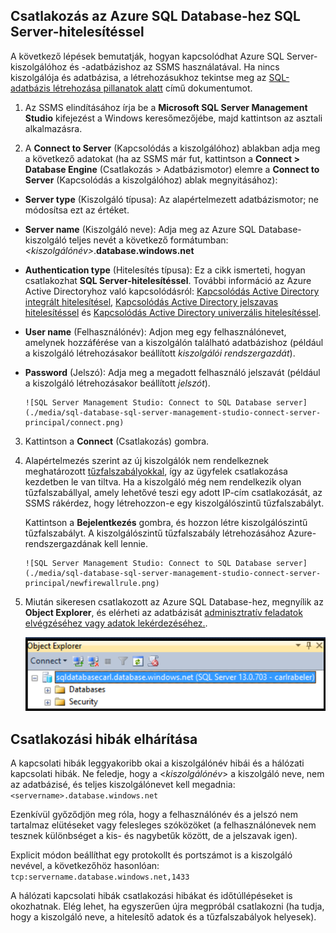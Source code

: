 

## Csatlakozás az Azure SQL Database-hez SQL Server-hitelesítéssel

A következő lépések bemutatják, hogyan kapcsolódhat Azure SQL Server-kiszolgálóhoz és -adatbázishoz az SSMS használatával. Ha nincs kiszolgálója és adatbázisa, a létrehozásukhoz tekintse meg az [SQL-adatbázis létrehozása pillanatok alatt](../articles/sql-database/sql-database-get-started.md) című dokumentumot.


1. Az SSMS elindításához írja be a **Microsoft SQL Server Management Studio** kifejezést a Windows keresőmezőjébe, majd kattintson az asztali alkalmazásra.

2. A **Connect to Server** (Kapcsolódás a kiszolgálóhoz) ablakban adja meg a következő adatokat (ha az SSMS már fut, kattintson a **Connect > Database Engine** (Csatlakozás > Adatbázismotor) elemre a **Connect to Server** (Kapcsolódás a kiszolgálóhoz) ablak megnyitásához):

 - **Server type** (Kiszolgáló típusa): Az alapértelmezett adatbázismotor; ne módosítsa ezt az értéket.
 - **Server name** (Kiszolgáló neve): Adja meg az Azure SQL Database-kiszolgáló teljes nevét a következő formátumban: *&lt;kiszolgálónév>*.**database.windows.net**
 - **Authentication type** (Hitelesítés típusa): Ez a cikk ismerteti, hogyan csatlakozhat **SQL Server-hitelesítéssel**. További információ az Azure Active Directoryhoz való kapcsolódásról: [Kapcsolódás Active Directory integrált hitelesítésel](../articles/sql-database/sql-database-aad-authentication.md#connect-using-active-directory-integrated-authentication), [Kapcsolódás Active Directory jelszavas hitelesítéssel](../articles/sql-database/sql-database-aad-authentication.md#connect-using-active-directory-password-authentication) és [Kapcsolódás Active Directory univerzális hitelesítéssel](../articles/sql-database/sql-database-ssms-mfa-authentication.md).
 - **User name** (Felhasználónév): Adjon meg egy felhasználónevet, amelynek hozzáférése van a kiszolgálón található adatbázishoz (például a kiszolgáló létrehozásakor beállított *kiszolgálói rendszergazdát*). 
 - **Password** (Jelszó): Adja meg a megadott felhasználó jelszavát (például a kiszolgáló létrehozásakor beállított *jelszót*).
   
       ![SQL Server Management Studio: Connect to SQL Database server](./media/sql-database-sql-server-management-studio-connect-server-principal/connect.png)

3. Kattintson a **Connect** (Csatlakozás) gombra.
 
4. Alapértelmezés szerint az új kiszolgálók nem rendelkeznek meghatározott [tűzfalszabályokkal](../articles/sql-database/sql-database-firewall-configure.md), így az ügyfelek csatlakozása kezdetben le van tiltva. Ha a kiszolgáló még nem rendelkezik olyan tűzfalszabállyal, amely lehetővé teszi egy adott IP-cím csatlakozását, az SSMS rákérdez, hogy létrehozzon-e egy kiszolgálószintű tűzfalszabályt.

    Kattintson a **Bejelentkezés** gombra, és hozzon létre kiszolgálószintű tűzfalszabályt. A kiszolgálószintű tűzfalszabály létrehozásához Azure-rendszergazdának kell lennie.
 
       ![SQL Server Management Studio: Connect to SQL Database server](./media/sql-database-sql-server-management-studio-connect-server-principal/newfirewallrule.png)
 

5. Miután sikeresen csatlakozott az Azure SQL Database-hez, megnyílik az **Object Explorer**, és elérheti az adatbázisát [adminisztratív feladatok elvégzéséhez vagy adatok lekérdezéséhez.](../articles/sql-database/sql-database-manage-azure-ssms.md).
 
     ![új kiszolgálószintű tűzfal](./media/sql-database-sql-server-management-studio-connect-server-principal/connect-server-principal-5.png)
 
     
## Csatlakozási hibák elhárítása

A kapcsolati hibák leggyakoribb okai a kiszolgálónév hibái és a hálózati kapcsolati hibák. Ne feledje, hogy a <*kiszolgálónév*> a kiszolgáló neve, nem az adatbázisé, és teljes kiszolgálónevet kell megadnia: `<servername>.database.windows.net`

Ezenkívül győződjön meg róla, hogy a felhasználónév és a jelszó nem tartalmaz elütéseket vagy felesleges szóközöket (a felhasználónevek nem tesznek különbséget a kis- és nagybetűk között, de a jelszavak igen). 

Explicit módon beállíthat egy protokollt és portszámot is a kiszolgáló nevével, a következőhöz hasonlóan: `tcp:servername.database.windows.net,1433`

A hálózati kapcsolati hibák csatlakozási hibákat és időtúllépéseket is okozhatnak. Elég lehet, ha egyszerűen újra megpróbál csatlakozni (ha tudja, hogy a kiszolgáló neve, a hitelesítő adatok és a tűzfalszabályok helyesek).





<!--HONumber=Sep16_HO4-->


